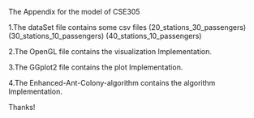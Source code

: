 
The Appendix for the model of CSE305

1.The dataSet file contains some csv files (20_stations_30_passengers) (30_stations_10_passengers) (40_stations_10_passengers)

2.The OpenGL file contains the visualization Implementation.

3.The GGplot2 file contains the plot Implementation.

4.The Enhanced-Ant-Colony-algorithm contains the algorithm Implementation.

Thanks!